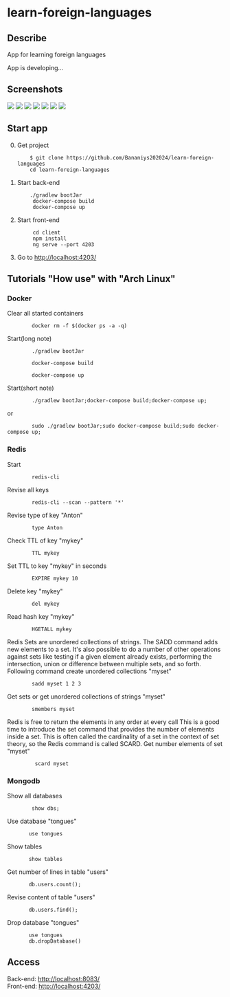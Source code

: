 # learn-foreign-languages

<h2>Describe</h2>
 App for learning foreign languages

 App is developing...

<h2>Screenshots</h2>            

<kbd><img src="github/images/7.jpg"></kbd>
<kbd><img src="github/images/6.jpg"></kbd>
<kbd><img src="github/images/5.jpg"></kbd>
<kbd><img src="github/images/4.jpg"></kbd>
<kbd><img src="github/images/3.jpg"></kbd>
<kbd><img src="github/images/2.jpg"></kbd>
<kbd><img src="github/images/1.jpg"></kbd>

<h2>Start app</h2>


0. Get project

           $ git clone https://github.com/Bananiys202024/learn-foreign-languages
           cd learn-foreign-languages
 
1. Start back-end

           ./gradlew bootJar           
            docker-compose build
            docker-compose up
            
2. Start front-end 

            cd client
            npm install
            ng serve --port 4203
            
3. Go to <a href="http://localhost:4203/">http://localhost:4203/</a>


<h2>Tutorials "How use" with "Arch Linux"</h2>

<h3>Docker</h3>

Clear all started containers

            docker rm -f $(docker ps -a -q) 	


Start(long note)

            ./gradlew bootJar

            docker-compose build

            docker-compose up
            
Start(short note)
    
            ./gradlew bootJar;docker-compose build;docker-compose up;

or

            sudo ./gradlew bootJar;sudo docker-compose build;sudo docker-compose up;


<h3>Redis</h3>

Start

            redis-cli
 
Revise all keys

            redis-cli --scan --pattern '*'
            
Revise type of key "Anton"

            type Anton
            
Check TTL of key "mykey"

            TTL mykey  

Set TTL to key "mykey" in seconds

            EXPIRE mykey 10

Delete key "mykey"
          
            del mykey
            
Read hash key "mykey"
 
            HGETALL mykey

Redis Sets are unordered collections of strings. The SADD command adds new elements to a set. It's also possible to do a number of other operations against sets like testing if a given element already exists, performing the intersection, union or difference between multiple sets, and so forth. Following command create unordered collections "myset"

            sadd myset 1 2 3

Get sets or get unordered collections of strings "myset"

            smembers myset
            
Redis is free to return the elements in any order at every call
This is a good time to introduce the set command that provides the number of elements inside a set. This is often called the cardinality of a set in the context of set theory, so the Redis command is called SCARD.
Get number elements of set "myset"

             scard myset


<h3>Mongodb</h3>

Show all databases

            show dbs; 	


Use database "tongues"

           use tongues
           
Show tables

           show tables

Get number of lines in table "users"

           db.users.count();
  
Revise content of table "users"

           db.users.find();
           
Drop database "tongues"

           use tongues       
           db.dropDatabase()
           
           
 
<h2>Access</h2>

Back-end:  <a href="http://localhost:8083/">http://localhost:8083/</a> </br>
Front-end: <a href="http://localhost:8083/">http://localhost:4203/</a>
 
